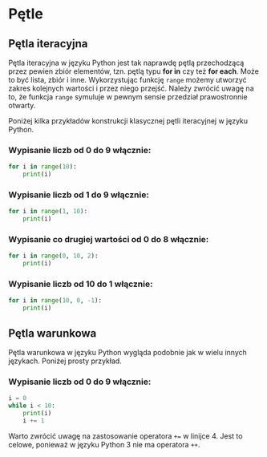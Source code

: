 # Pętle

## Pętla iteracyjna

Pętla iteracyjna w języku Python jest tak naprawdę pętlą przechodzącą przez pewien zbiór elementów, tzn. pętlą typu **for in** czy też **for each**. 
Może to być lista, zbiór i inne. Wykorzystując funkcję `range` możemy utworzyć zakres kolejnych wartości i przez niego przejść. Należy zwrócić uwagę na to, że funkcja `range` symuluje w pewnym sensie przedział prawostronnie otwarty.

Poniżej kilka przykładów konstrukcji klasycznej pętli iteracyjnej w języku Python.

### Wypisanie liczb od **0** do **9** **włącznie**:

```python
for i in range(10):
    print(i)
```

### Wypisanie liczb od **1** do **9** **włącznie**:

```python
for i in range(1, 10):
    print(i)
```

### Wypisanie co drugiej wartości od **0** do **8** **włącznie**:

```python
for i in range(0, 10, 2):
    print(i)
```

### Wypisanie liczb od **10** do **1** **włącznie**:

```python
for i in range(10, 0, -1):
    print(i)
```

## Pętla warunkowa

Pętla warunkowa w języku Python wygląda podobnie jak w wielu innych językach. Poniżej prosty przykład.

### Wypisanie liczb od **0** do **9** **włącznie**:

```python
i = 0
while i < 10:
    print(i)
    i += 1
```

Warto zwrócić uwagę na zastosowanie operatora `+=` w linijce 4. Jest to celowe, ponieważ w języku Python 3 nie ma operatora `++`.
